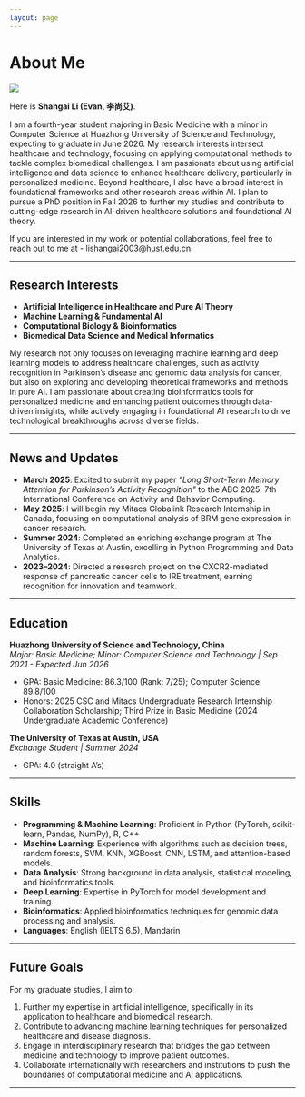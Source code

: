 ```yaml
---
layout: page
---
```


# About Me

<img src="https://lishangai.github.io//lishangai.jpg" class="floatpic">

Here is **Shangai Li (Evan, 李尚艾)**.<br>

I am a fourth-year student majoring in Basic Medicine with a minor in Computer Science at Huazhong University of Science and Technology, expecting to graduate in June 2026. My research interests intersect healthcare and technology, focusing on applying computational methods to tackle complex biomedical challenges. I am passionate about using artificial intelligence and data science to enhance healthcare delivery, particularly in personalized medicine. Beyond healthcare, I also have a broad interest in foundational frameworks and other research areas within AI. I plan to pursue a PhD position in Fall 2026 to further my studies and contribute to cutting-edge research in AI-driven healthcare solutions and foundational AI theory.

If you are interested in my work or potential collaborations, feel free to reach out to me at - [lishangai2003@hust.edu.cn](mailto:lishangai2003@hust.edu.cn).

---

## Research Interests

- **Artificial Intelligence in Healthcare and Pure AI Theory**
- **Machine Learning & Fundamental AI**
- **Computational Biology & Bioinformatics**
- **Biomedical Data Science and Medical Informatics**

My research not only focuses on leveraging machine learning and deep learning models to address healthcare challenges, such as activity recognition in Parkinson’s disease and genomic data analysis for cancer, but also on exploring and developing theoretical frameworks and methods in pure AI. I am passionate about creating bioinformatics tools for personalized medicine and enhancing patient outcomes through data-driven insights, while actively engaging in foundational AI research to drive technological breakthroughs across diverse fields.

---

## News and Updates

- **March 2025**: Excited to submit my paper *"Long Short-Term Memory Attention for Parkinson’s Activity Recognition"* to the ABC 2025: 7th International Conference on Activity and Behavior Computing.
- **May 2025**: I will begin my Mitacs Globalink Research Internship in Canada, focusing on computational analysis of BRM gene expression in cancer research.
- **Summer 2024**: Completed an enriching exchange program at The University of Texas at Austin, excelling in Python Programming and Data Analytics.
- **2023–2024**: Directed a research project on the CXCR2-mediated response of pancreatic cancer cells to IRE treatment, earning recognition for innovation and teamwork.

---

## Education

**Huazhong University of Science and Technology, China**  
*Major: Basic Medicine; Minor: Computer Science and Technology | Sep 2021 - Expected Jun 2026*

- GPA: Basic Medicine: 86.3/100 (Rank: 7/25); Computer Science: 89.8/100
- Honors: 2025 CSC and Mitacs Undergraduate Research Internship Collaboration Scholarship; Third Prize in Basic Medicine (2024 Undergraduate Academic Conference)

**The University of Texas at Austin, USA**  
*Exchange Student | Summer 2024*

- GPA: 4.0 (straight A’s)

---

## Skills

- **Programming & Machine Learning**: Proficient in Python (PyTorch, scikit-learn, Pandas, NumPy), R, C++
- **Machine Learning**: Experience with algorithms such as decision trees, random forests, SVM, KNN, XGBoost, CNN, LSTM, and attention-based models.
- **Data Analysis**: Strong background in data analysis, statistical modeling, and bioinformatics tools.
- **Deep Learning**: Expertise in PyTorch for model development and training.
- **Bioinformatics**: Applied bioinformatics techniques for genomic data processing and analysis.
- **Languages**: English (IELTS 6.5), Mandarin

---

## Future Goals

For my graduate studies, I aim to:

1. Further my expertise in artificial intelligence, specifically in its application to healthcare and biomedical research.
2. Contribute to advancing machine learning techniques for personalized healthcare and disease diagnosis.
3. Engage in interdisciplinary research that bridges the gap between medicine and technology to improve patient outcomes.
4. Collaborate internationally with researchers and institutions to push the boundaries of computational medicine and AI applications.

---
